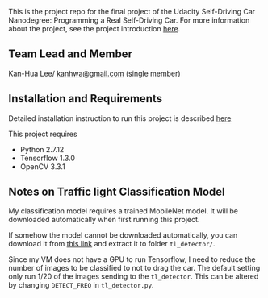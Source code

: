 This is the project repo for the final project of the Udacity Self-Driving Car Nanodegree: Programming a Real Self-Driving Car. For more information about the project, see the project introduction [here](https://classroom.udacity.com/nanodegrees/nd013/parts/6047fe34-d93c-4f50-8336-b70ef10cb4b2/modules/e1a23b06-329a-4684-a717-ad476f0d8dff/lessons/462c933d-9f24-42d3-8bdc-a08a5fc866e4/concepts/5ab4b122-83e6-436d-850f-9f4d26627fd9).


## Team Lead and Member

Kan-Hua Lee/ kanhwa@gmail.com (single member)


## Installation and Requirements

Detailed installation instruction to run this project is described [here](./install.md)

This project requires

- Python 2.7.12
- Tensorflow 1.3.0
- OpenCV 3.3.1


## Notes on Traffic light Classification Model

My classification model requires a trained MobileNet model.
It will be downloaded automatically when first running this project.

If somehow the model cannot be downloaded automatically, you can download it from [this link](http://download.tensorflow.org/models/object_detection/ssd_mobilenet_v1_coco_11_06_2017.tar.gz) and
extract it to folder ```tl_detector/```.

Since my VM does not have a GPU to run Tensorflow,
I need to reduce the number of images to be classified to not to drag the car.
The default setting only run 1/20 of the images sending to the ```tl_detector```.
This can be altered by changing ```DETECT_FREQ``` in ```tl_detector.py```.